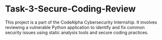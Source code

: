# Task-3-Secure-Coding-Review
This project is a part of the CodeAlpha Cybersecurity Internship. It involves reviewing a vulnerable Python application to identify and fix common security issues using static analysis tools and secure coding practices.
